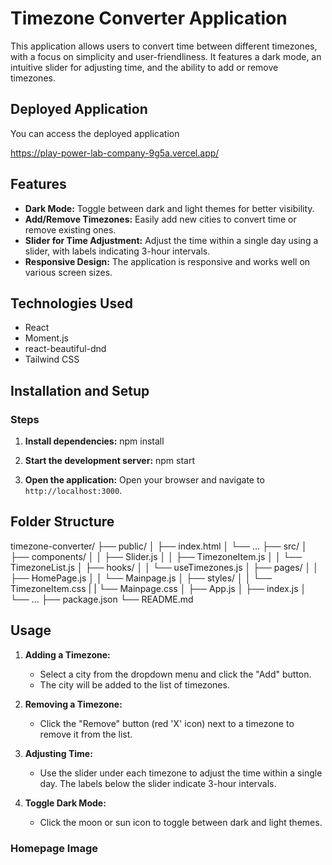 # Timezone Converter Application

This application allows users to convert time between different timezones, with a focus on simplicity and user-friendliness. It features a dark mode, an intuitive slider for adjusting time, and the ability to add or remove timezones.

## Deployed Application

You can access the deployed application

https://play-power-lab-company-9g5a.vercel.app/

## Features

- **Dark Mode:** Toggle between dark and light themes for better visibility.
- **Add/Remove Timezones:** Easily add new cities to convert time or remove existing ones.
- **Slider for Time Adjustment:** Adjust the time within a single day using a slider, with labels indicating 3-hour intervals.
- **Responsive Design:** The application is responsive and works well on various screen sizes.

## Technologies Used

- React
- Moment.js
- react-beautiful-dnd
- Tailwind CSS

## Installation and Setup

### Steps

1. **Install dependencies:**
    npm install
 

2. **Start the development server:**
    npm start
 

3. **Open the application:**
    Open your browser and navigate to `http://localhost:3000`.

## Folder Structure
timezone-converter/
├── public/
│ ├── index.html
│ └── ...
├── src/
│ ├── components/
│ │ ├── Slider.js
│ │ ├── TimezoneItem.js
│ │ └── TimezoneList.js
│ ├── hooks/
│ │ └── useTimezones.js
│ ├── pages/
│ │ ├── HomePage.js
│ │ └── Mainpage.js
│ ├── styles/
│ │ └── TimezoneItem.css
| | └── Mainpage.css
│ ├── App.js
│ ├── index.js
│ └── ...
├── package.json
└── README.md

## Usage

1. **Adding a Timezone:**
    - Select a city from the dropdown menu and click the "Add" button.
    - The city will be added to the list of timezones.

2. **Removing a Timezone:**
    - Click the "Remove" button (red 'X' icon) next to a timezone to remove it from the list.

3. **Adjusting Time:**
    - Use the slider under each timezone to adjust the time within a single day. The labels below the slider indicate 3-hour intervals.

4. **Toggle Dark Mode:**
    - Click the moon or sun icon to toggle between dark and light themes.

 ### Homepage Image


